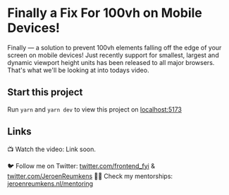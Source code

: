# Finally a Fix For 100vh on Mobile Devices!

Finally — a solution to prevent 100vh elements falling off the edge of your screen on mobile devices! Just recently support for smallest, largest and dynamic viewport height units has been released to all major browsers. That's what we'll be looking at into todays video.

## Start this project

Run `yarn` and `yarn dev` to view this project on [localhost:5173]( http://localhost:5173)

## Links

📺 Watch the video: Link soon.

🐦 Follow me on Twitter: [twitter.com/frontend_fyi](https://twitter.com/frontend_fyi) & [twitter.com/JeroenReumkens](https://twitter.com/JeroenReumkens)
👨‍🏫  Check my mentorships: [jeroenreumkens.nl/mentoring](https://www.jeroenreumkens.nl/mentoring)